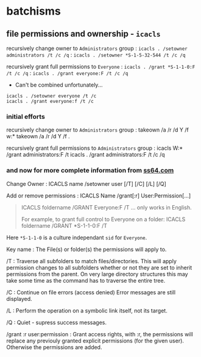# batchisms

## file permissions and ownership - `icacls`

recursively change owner to `Administrators` group
: `icacls . /setowner administrators /t /c /q`
: `icacls . /setowner *S-1-5-32-544 /t /c /q`

recursively grant full permissions to `Everyone`
: `icacls . /grant *S-1-1-0:F /t /c /q`
: `icacls . /grant everyone:F /t /c /q`

- Can't be combined unfortunately...

```batch
icacls . /setowner everyone /t /c
icacls . /grant everyone:f /t /c
```

### initial efforts
recursively change owner to `Administrators` group
:       takeown /a /r /d Y /f w:\*
        takeown /a /r /d Y /f .

recursively grant full permissions to `Administrators` group
:       icacls W:\* /grant administrators:F /t
        icacls . /grant administrators:F /t /c /q

### and now for more complete information from [ss64.com](https://ss64.com/nt/icacls.html)


Change Owner
: ICACLS name /setowner user [/T] [/C] [/L] [/Q]

Add or remove permissions
: ICACLS Name /grant[:r] User:Permission[...]

>ICACLS foldername /GRANT Everyone:F /T ... only works in English.
>
>For example, to grant full control to Everyone on a folder: ICACLS foldername /GRANT *S-1-1-0:F /T

Here `*S-1-1-0` is a culture independant `sid` for `Everyone`.

Key
name
:  The File(s) or folder(s) the permissions will apply to.

/T
:  Traverse all subfolders to match files/directories. This will apply permission changes to
all subfolders whether or not they are set to inherit permissions from the parent. On very large
directory structures this may take some time as the command has to traverse the entire tree.

/C
:  Continue on file errors (access denied) Error messages are still displayed.

/L
:  Perform the operation on a symbolic link itself, not its target.

/Q
:  Quiet - supress success messages.

/grant :r user:permission
: Grant access rights, with :r, the permissions
will replace any previouly granted explicit permissions (for the given user).
Otherwise the permissions are added.
